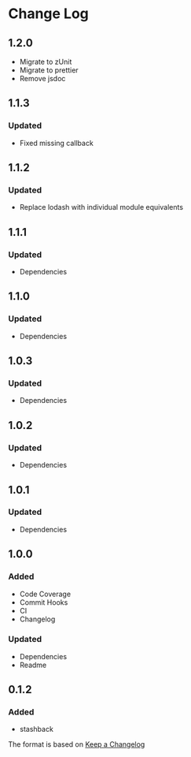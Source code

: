 # Change Log

## 1.2.0

- Migrate to zUnit
- Migrate to prettier
- Remove jsdoc

## 1.1.3

### Updated

- Fixed missing callback

## 1.1.2

### Updated

- Replace lodash with individual module equivalents

## 1.1.1

### Updated

- Dependencies

## 1.1.0

### Updated

- Dependencies

## 1.0.3

### Updated

- Dependencies

## 1.0.2

### Updated

- Dependencies

## 1.0.1

### Updated

- Dependencies

## 1.0.0

### Added

- Code Coverage
- Commit Hooks
- CI
- Changelog

### Updated

- Dependencies
- Readme

## 0.1.2

### Added

- stashback

The format is based on [Keep a Changelog](http://keepachangelog.com/)
